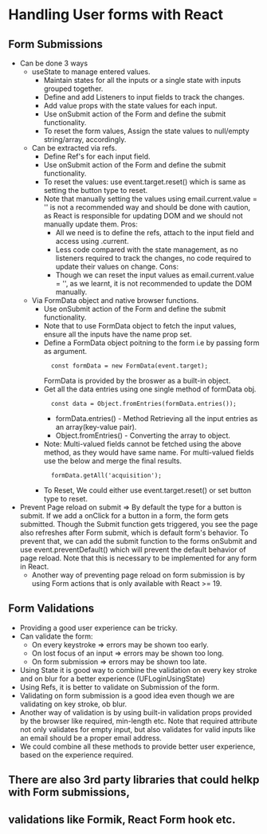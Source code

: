 # Handling User forms with React

## Form Submissions
  * Can be done 3 ways
    * useState to manage entered values.
      * Maintain states for all the inputs or a single state with inputs grouped together.
      * Define and add Listeners to input fields to track the changes.
      * Add value props with the state values for each input.
      * Use onSubmit action of the Form and define the submit functionality.
      * To reset the form values, Assign the state values to null/empty string/array, accordingly.
    * Can be extracted via refs.
      * Define Ref's for each input field.
      * Use onSubmit action of the Form and define the submit functionality.
      * To reset the values: use event.target.reset() which is same as setting
        the button type to reset.
      * Note that manually setting the values using email.current.value = '' is
       not a recommended way and should be done with caution, as React is
       responsible for updating DOM and we should not manually update them.
      Pros:
        * All we need is to define the refs, attach to the input field and access
        using .current.
        * Less code compared with the state management, as no listeners required
        to track the changes, no code required to update their values on change.
      Cons:
        * Though we can reset the input values as email.current.value = '',
        as we learnt, it is not recommended to update the DOM manually.
    * Via FormData object and native browser functions.
      * Use onSubmit action of the Form and define the submit functionality.
      * Note that to use FormData object to fetch the input values, ensure all
        the inputs have the name prop set.
      * Define a FormData object poitning to the form i.e by passing form as argument.
        ```
          const formData = new FormData(event.target);
        ```
        FormData is provided by the broswer as a built-in object.
      * Get all the data entries using one single method of formData obj.
        ```
          const data = Object.fromEntries(formData.entries());
        ```
          - formData.entries() - Method Retrieving all the input entries as an
            array(key-value pair).
          - Object.fromEntries() - Converting the array to object.
      * Note: Multi-valued fields cannot be fetched using the above method, as
        they would have same name. For multi-valued fields use the below and
        merge the final results.
        ```
          formData.getAll('acquisition');
        ```
      * To Reset, We could either use event.target.reset() or set button type to
        reset.
  * Prevent Page reload on submit => By default the type for a button is submit.
    If we add a onClick for a button in a form, the form gets submitted. Though
    the Submit function gets triggered, you see the page also refreshes after
    Form submit, which is default form's behavior.
    To prevent that, we can add the submit function to the forms onSubmit and
    use event.preventDefault() which will prevent the default behavior of page
    reload. Note that this is necessary to be implemented for any form in React.
    * Another way of preventing page reload on form submission is by using Form
    actions that is only available with React >= 19.

## Form Validations
  * Providing a good user experience can be tricky.
  * Can validate the form:
    * On every keystroke => errors may be shown too early.
    * On lost focus of an input => errors may be shown too long.
    * On form submission => errors may be shown too late.
  * Using State it is good way to combine the validation on every key stroke
    and on blur for a better experience (UFLoginUsingState)
  * Using Refs, it is better to validate on Submission of the form.
  * Validating on form submission is a good idea even though we are validating
    on key stroke, ob blur.
  * Another way of validation is by using built-in validation props provided by
    the browser like required, min-length etc.
    Note that required attribute not only validates for empty input, but also
    validates for valid inputs like an email should be a proper email address.
  * We could combine all these methods to provide better user experience, based
    on the experience required.

## There are also 3rd party libraries that could helkp with Form submissions,
## validations like Formik, React Form hook etc.
